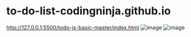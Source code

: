# to-do-list-codingninja.github.io
http://127.0.0.1:5500/todo-js-basic-master/index.html
![image](https://github.com/SUSOBHANLAL/to-do-list-codingninja.github.io/assets/115396834/8d8dc0f3-6f4f-42dd-ad38-74a3cf62da17)
![image](https://github.com/SUSOBHANLAL/to-do-list-codingninja.github.io/assets/115396834/8aaebbb0-c0d7-4065-a37b-5641325be1af)
